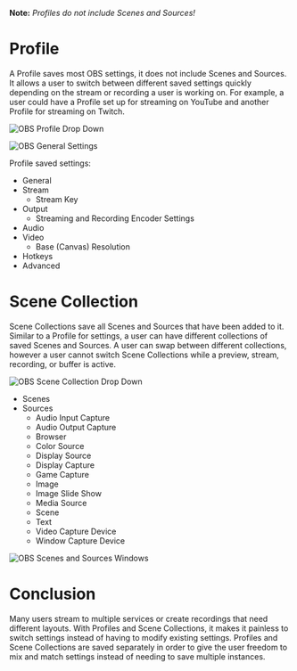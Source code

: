 **Note:** _Profiles do not include Scenes and Sources!_

# Profile
A Profile saves most OBS settings, it does not include Scenes and Sources. It allows a user to switch between different saved settings quickly depending on the stream or recording a user is working on. For example, a user could have a Profile set up for streaming on YouTube and another Profile for streaming on Twitch.

![OBS Profile Drop Down](https://i.imgur.com/Ixe3rSn.png)

![OBS General Settings](https://i.imgur.com/DOjT9eY.png)

Profile saved settings:
* General
* Stream
  * Stream Key
* Output
  * Streaming and Recording Encoder Settings
* Audio
* Video
  * Base (Canvas) Resolution
* Hotkeys
* Advanced

# Scene Collection
Scene Collections save all Scenes and Sources that have been added to it. Similar to a Profile for settings, a user can have different collections of saved Scenes and Sources. A user can swap between different collections, however a user cannot switch Scene Collections while a preview, stream, recording, or buffer is active.

![OBS Scene Collection Drop Down](https://i.imgur.com/52Tu2Ti.png)

* Scenes
* Sources
  * Audio Input Capture
  * Audio Output Capture
  * Browser
  * Color Source
  * Display Source
  * Display Capture
  * Game Capture
  * Image
  * Image Slide Show
  * Media Source
  * Scene
  * Text
  * Video Capture Device
  * Window Capture Device

![OBS Scenes and Sources Windows](https://i.imgur.com/8n5gwVe.png)

# Conclusion
Many users stream to multiple services or create recordings that need different layouts. With Profiles and Scene Collections, it makes it painless to switch settings instead of having to modify existing settings. Profiles and Scene Collections are saved separately in order to give the user freedom to mix and match settings instead of needing to save multiple instances.